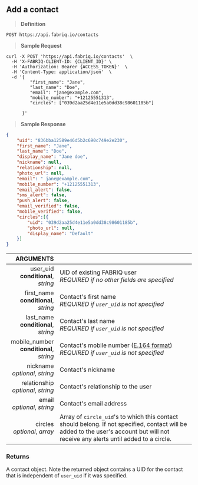 ## Add a contact

> **Definition**

```text
POST https://api.fabriq.io/contacts
```

> **Sample Request**

```shell
curl -X POST 'https://api.fabriq.io/contacts'  \
  -H 'X-FABRIQ-CLIENT-ID: {CLIENT_ID}' \
  -H 'Authorization: Bearer {ACCESS_TOKEN}'  \
  -H 'Content-Type: application/json'  \
  -d '{                                        
         "first_name": "Jane",                    
         "last_name": "Doe",                    
         "email": "jane@example.com",                    
         "mobile_number": "+12125551313",
         "circles": ["039d2aa25d4e11e5a0dd38c98601185b"]

      }'
```

> **Sample Response**

```json
{
    "uid": "836bba12589e46d5b2c690c749e2e230",
    "first_name": "Jane",
    "last_name": "Doe",
    "display_name": "Jane doe",
    "nickname": null,
    "relationship": null,
    "photo_url": null,
    "email": " jane@example.com",
    "mobile_number": "+12125551313",
    "email_alert": false,
    "sms_alert": false,
    "push_alert": false,
    "email_verified": false,
    "mobile_verified": false,
    "circles":[{
        "uid": "039d2aa25d4e11e5a0dd38c98601185b",
        "photo_url": null,
        "display_name": "Default"
    }]
}
```

ARGUMENTS ||
---------:        | -----------
user_uid<br>**conditional**, *string* | UID of existing FABRIQ user<br>*REQUIRED if no other fields are specified*
first_name<br>**conditional**, *string* | Contact's first name<br>*REQUIRED if `user_uid` is not specified*
last_name<br>**conditional**, *string*  | Contact's last name<br>*REQUIRED if `user_uid` is not specified*
mobile_number<br>**conditional**, *string*  | Contact's mobile number  ([E.164 format](https://en.wikipedia.org/wiki/E.164))<br>*REQUIRED if `user_uid` is not specified*
nickname<br>*optional*, *string*  | Contact's nickname
relationship<br>*optional*, *string*  | Contact's relationship to the user
email<br>*optional*, *string*  | Contact's email address
circles<br>*optional*, *array*  | Array of `circle_uid`'s to which this contact should belong. If not specified, contact will be added to the user's account but will not receive any alerts until added to a circle.


### Returns
A contact object.  Note the returned object contains a UID for the contact that is independent of `user_uid` if it was specified.
